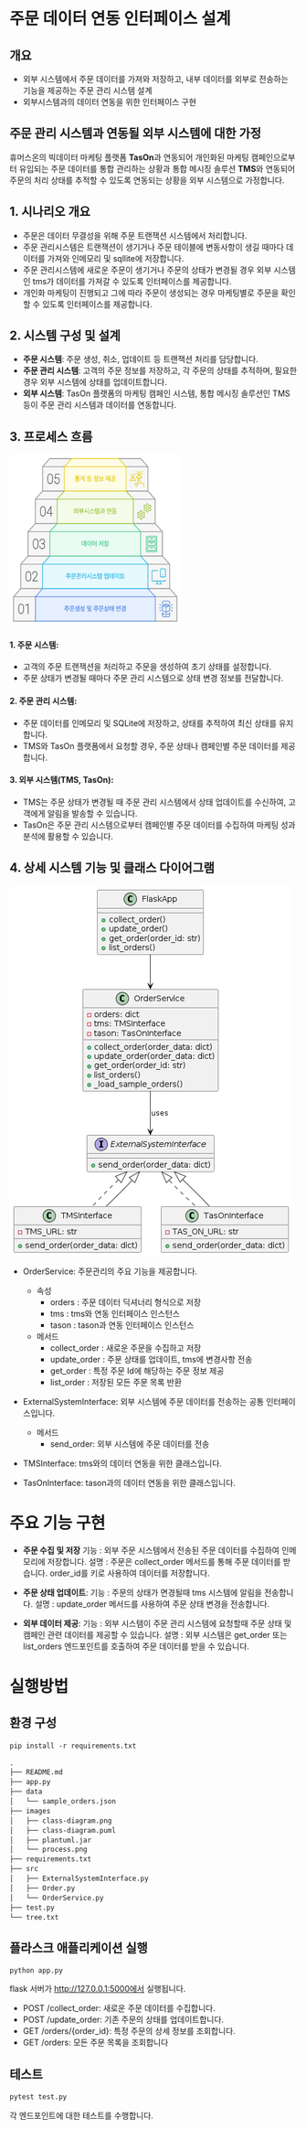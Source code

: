 # 주문 데이터 연동 인터페이스 설계

## 개요

- 외부 시스템에서 주문 데이터를 가져와 저장하고, 내부 데이터를 외부로 전송하는 기능을 제공하는 주문 관리 시스템 설계
- 외부시스템과의 데이터 연동을 위한 인터페이스 구현

## 주문 관리 시스템과 연동될 외부 시스템에 대한 가정

휴머스온의 빅데이터 마케팅 플랫폼 **TasOn**과 연동되어 개인화된 마케팅 캠페인으로부터 유입되는 주문 데이터를 통합 관리하는 상황과 통합 메시징 솔루션 **TMS**와 연동되어 주문의 처리 상태를 추적할 수 있도록 연동되는 상황을 외부 시스템으로 가정합니다.

## 1. **시나리오 개요**

- 주문은 데이터 무결성을 위해 주문 트랜잭션 시스템에서 처리합니다.
- 주문 관리시스템은 트랜잭션이 생기거나 주문 테이블에 변동사항이 생길 때마다 데이터를 가져와 인메모리 및 sqllite에 저장합니다.
- 주문 관리시스템에 새로운 주문이 생기거나 주문의 상태가 변경될 경우 외부 시스템인 tms가 데이터를 가져갈 수 있도록 인터페이스를 제공합니다.
- 개인화 마케팅이 진행되고 그에 따라 주문이 생성되는 경우 마케팅별로 주문을 확인할 수 있도록 인터페이스를 제공합니다.

## 2. **시스템 구성 및 설계**

- **주문 시스템**: 주문 생성, 취소, 업데이트 등 트랜잭션 처리를 담당합니다. 
- **주문 관리 시스템**: 고객의 주문 정보를 저장하고, 각 주문의 상태를 추적하며, 필요한 경우 외부 시스템에 상태를 업데이트합니다.
- **외부 시스템**: TasOn 플랫폼의 마케팅 캠페인 시스템, 통합 메시징 솔루션인 TMS 등이 주문 관리 시스템과 데이터를 연동합니다.


## 3. **프로세스 흐름**

<img src='images/process.png' alt='프로세스 흐름도' width='300' height='300'>

#### 1. 주문 시스템:
- 고객의 주문 트랜잭션을 처리하고 주문을 생성하여 초기 상태를 설정합니다.
- 주문 상태가 변경될 때마다 주문 관리 시스템으로 상태 변경 정보를 전달합니다.
#### 2. 주문 관리 시스템:
- 주문 데이터를 인메모리 및 SQLite에 저장하고, 상태를 추적하여 최신 상태를 유지합니다.
- TMS와 TasOn 플랫폼에서 요청할 경우, 주문 상태나 캠페인별 주문 데이터를 제공합니다.
#### 3. 외부 시스템(TMS, TasOn):
- TMS는 주문 상태가 변경될 때 주문 관리 시스템에서 상태 업데이트를 수신하여, 고객에게 알림을 발송할 수 있습니다.
- TasOn은 주문 관리 시스템으로부터 캠페인별 주문 데이터를 수집하여 마케팅 성과 분석에 활용할 수 있습니다.


## 4. 상세 시스템 기능 및 클래스 다이어그램


![class diagram](images/class-diagram.png)

* OrderService: 주문관리의 주요 기능을 제공합니다.
  - 속성
    - orders : 주문 데이터 딕셔너리 형식으로 저장
    - tms : tms와 연동 인터페이스 인스턴스
    - tason : tason과 연동 인터페이스 인스턴스
  - 메서드
    - collect_order : 새로운 주문을 수집하고 저장
    - update_order : 주문 상태를 업데이트, tms에 변경사항 전송
    - get_order : 특정 주문 Id에 해당하는 주문 정보 제공
    - list_order : 저장된 모든 주문 목록 반환

* ExternalSystemInterface: 외부 시스템에 주문 데이터를 전송하는 공통 인터페이스입니다.
  - 메서드
    - send_order: 외부 시스템에 주문 데이터를 전송

* TMSInterface: tms와의 데이터 연동을 위한 클래스입니다.

* TasOnInterface: tason과의 데이터 연동을 위한 클래스입니다.



# 주요 기능 구현
- **주문 수집 및 저장** 
기능 : 외부 주문 시스템에서 전송된 주문 데이터를 수집하여 인메모리에 저장합니다. 
설명 : 주문은 collect_order 메서드를 통해 주문 데이터를 받습니다. order_id를 키로 사용하여 데이터를 저장합니다.

- **주문 상태 업데이트**:
기능 : 주문의 상태가 면경될때 tms 시스템에 알림을 전송합니다.
설명 : update_order 메서드를 사용하여 주문 상태 변경을 전송합니다.

- **외부 데이터 제공**:
기능 : 외부 시스템이 주문 관리 시스템에 요청할때 주문 상태 및 캠페인 관련 데이터를 제공할 수 있습니다.
설명 : 외부 시스템은 get_order 또는 list_orders 엔드포인트를 호출하여 주문 데이터를 받을 수 있습니다. 


# 실행방법

## 환경 구성
```
pip install -r requirements.txt
```

```txt
.
├── README.md
├── app.py
├── data
│   └── sample_orders.json
├── images
│   ├── class-diagram.png
│   ├── class-diagram.puml
│   ├── plantuml.jar
│   └── process.png
├── requirements.txt
├── src
│   ├── ExternalSystemInterface.py
│   ├── Order.py
│   └── OrderService.py
├── test.py
└── tree.txt
```

## 플라스크 애플리케이션 실행

```
python app.py
```

flask 서버가 http://127.0.0.1:5000에서 실행됩니다.
- POST /collect_order: 새로운 주문 데이터를 수집합니다.
- POST /update_order: 기존 주문의 상태를 업데이트합니다.
- GET /orders/{order_id}: 특정 주문의 상세 정보를 조회합니다.
- GET /orders: 모든 주문 목록을 조회합니다

## 테스트

```Python
pytest test.py
```

각 엔드포인트에 대한 테스트를 수행합니다. 